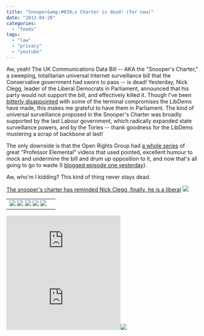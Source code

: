 ```yaml
---
title: "Snooper&amp;#039;s Charter is dead! (for now)"
date: "2013-04-26"
categories: 
  - "feeds"
tags: 
  - "law"
  - "privacy"
  - "youtube"
---
```


Aw, yeah! The UK Communications Data Bill -- AKA the "Snooper's Charter," a sweeping, totalitarian universal Internet surveillance bill that the Conservative government had sworn to pass -- is dead! Yesterday, Nick Clegg, leader of the Liberal Democrats in Parliament, announced that his party would not support the bill, and effectively killed it. Though I've been [bitterly disappointed](http://boingboing.net/2013/03/12/libdems-leave-over-support-for.html) with some of the terminal compromises the LibDems have made, this makes me grateful to have them in Parliament. The kind of universal surveillance proposed in the Snooper's Charter was broadly supported by the last Labour government, which radically expanded state surveillance powers, and by the Tories -- thank goodness for the LibDems mustering a scrap of backbone at last!

The only downside is that the Open Rights Group had [a whole series](https://www.youtube.com/watch?v=X73fciG8Jx8&list=PLY9gENnF8uiXMHQxjPT6SvjYczt539b0x) of great "Professor Elemental" videos that used pointed, excellent humour to mock and undermine the bill and drum up opposition to it, and now that's all going to go to waste (I [blogged episode one yesterday](http://boingboing.net/2013/04/24/uk-home-office-commissions-a-s.html)).

Aw, who'm I kidding? This kind of thing never stays dead.

[The snooper's charter has reminded Nick Clegg, finally, he is a liberal](http://www.guardian.co.uk/commentisfree/2013/apr/25/snoopers-charter-nick-clegg-liberal-democrat) ![](images/mf.gif)

<table border="0"><tbody><tr><td valign="middle"><a href="http://share.feedsportal.com/share/twitter/?u=http%3A%2F%2Fboingboing.net%2F2013%2F04%2F25%2Fsnoopers-charter-is-dead-f.html&amp;t=Snooper%27s+Charter+is+dead%21+%28for%C2%A0now%29"><img src="images/twitter.png" border="0"></a>&nbsp;<a href="http://share.feedsportal.com/share/facebook/?u=http%3A%2F%2Fboingboing.net%2F2013%2F04%2F25%2Fsnoopers-charter-is-dead-f.html&amp;t=Snooper%27s+Charter+is+dead%21+%28for%C2%A0now%29"><img src="images/facebook.png" border="0"></a>&nbsp;<a href="http://share.feedsportal.com/share/linkedin/?u=http%3A%2F%2Fboingboing.net%2F2013%2F04%2F25%2Fsnoopers-charter-is-dead-f.html&amp;t=Snooper%27s+Charter+is+dead%21+%28for%C2%A0now%29"><img src="images/linkedin.png" border="0"></a>&nbsp;<a href="http://share.feedsportal.com/share/gplus/?u=http%3A%2F%2Fboingboing.net%2F2013%2F04%2F25%2Fsnoopers-charter-is-dead-f.html&amp;t=Snooper%27s+Charter+is+dead%21+%28for%C2%A0now%29"><img src="images/googleplus.png" border="0"></a>&nbsp;<a href="http://share.feedsportal.com/share/email/?u=http%3A%2F%2Fboingboing.net%2F2013%2F04%2F25%2Fsnoopers-charter-is-dead-f.html&amp;t=Snooper%27s+Charter+is+dead%21+%28for%C2%A0now%29"><img src="images/email.png" border="0"></a></td><td valign="middle"></td></tr></tbody></table>

  
  
[![](http://da.feedsportal.com/r/164016410629/u/49/f/653965/c/35208/s/2b31316e/a2.img)](http://da.feedsportal.com/r/164016410629/u/49/f/653965/c/35208/s/2b31316e/a2.htm)![](http://pi.feedsportal.com/r/164016410629/u/49/f/653965/c/35208/s/2b31316e/a2t.img)![](http://feeds.feedburner.com/~r/boingboing/iBag/~4/d9G4GZ0Cdq4)
